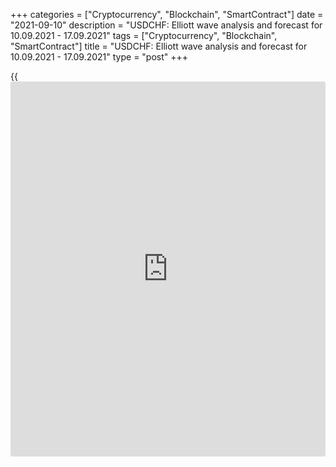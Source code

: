 +++
categories = ["Cryptocurrency", "Blockchain", "SmartContract"]
date = "2021-09-10"
description = "USDCHF: Elliott wave analysis and forecast for 10.09.2021 - 17.09.2021"
tags = ["Cryptocurrency", "Blockchain", "SmartContract"]
title = "USDCHF: Elliott wave analysis and forecast for 10.09.2021 - 17.09.2021"
type = "post"
+++

{{<iframe id="large-banner" src="https://www.bounty.group/#slide=23.0" width="100%" height="600" scrolling="no" style="border: 0px solid rgb(216, 221, 230); border-radius: 3px;">}}

2021-09-10

2021-09-10

USDCHF: Elliott wave analysis and forecast for 10.09.2021 –
17.09.2021Alex Geuta

 **Main scenario:** consider long positions from corrections above the
level of 0.9103 with a target of 0.9370 – 0.9473.

 **Alternative scenario:** breakout and consolidation below the level of
0.9103 will allow the pair to continue declining to the levels of 0.9018
– 0.8924.

 **Analysis:** [daily](https://www.fintecher.org/2020/03/03/forex-trading-daily-strategy/) chart: presumably, a descending first wave of
larger degree (1) of 5 is formed and an ascending correction is now
developing as second wave (2) of 5. There's wave C of (2) developing on
the H4 chart, with wave i of C formed and a corrective wave ii of C
completed as part of it. The third wave iii of C appears to be forming
on the H1 chart, with wave of smaller degree (i) of iii and wave (ii) of
iii completed, and wave (iii) of iii developing as part of it,
supposedly. If the presumption is correct, the pair will continue to
rise to the levels of 0.9370 – 0.9473. The level of 0.9103 is critical
in this scenario. Its breakout will allow the pair to continue falling
to the levels of 0.9018 – 0.8924.

* * *

* * *

## Price chart of USDCHF in real time mode

The content of this article reflects the author’s opinion and does not
necessarily reflect the official position of LiteForex. The material
published on this page is provided for informational purposes only and
should not be considered as the provision of investment advice for the
purposes of Directive 2004/39/EC.

Rate this article:

{{value}}

( {{count}} {{title}} )